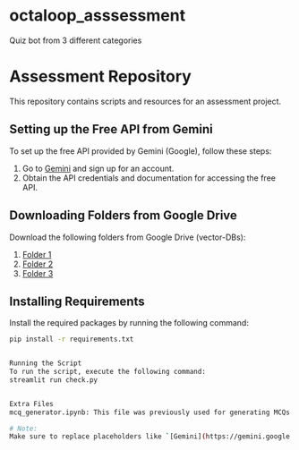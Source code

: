 # octaloop_asssessment
Quiz bot from 3 different categories


# Assessment Repository

This repository contains scripts and resources for an assessment project.

## Setting up the Free API from Gemini

To set up the free API provided by Gemini (Google), follow these steps:

1. Go to [Gemini](https://gemini.google.com) and sign up for an account.
2. Obtain the API credentials and documentation for accessing the free API.

## Downloading Folders from Google Drive

Download the following folders from Google Drive (vector-DBs):

1. [Folder 1](https://drive.google.com/drive/folders/1Ai0jTpYnQ-gXzZCpLi4IRxcGS812qfWa?usp=sharing)
2. [Folder 2](https://drive.google.com/drive/folders/1tEOwvjD992x92iqU7-Z9uwwVprAm7iBg?usp=sharing)
3. [Folder 3](https://drive.google.com/drive/folders/1w3ARprTaO7Ucm3pTSNsbV9c4eMFtH6My?usp=sharing)

## Installing Requirements

Install the required packages by running the following command:

```bash
pip install -r requirements.txt


Running the Script
To run the script, execute the following command:
streamlit run check.py


Extra Files
mcq_generator.ipynb: This file was previously used for generating MCQs but has been replaced by the free API due to resource constraints.

# Note:
Make sure to replace placeholders like `[Gemini](https://gemini.google.com)` with actual links or instructions as needed. Also, ensure that the URLs for downloading folders from Google Drive are correct and accessible.

